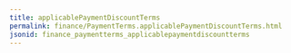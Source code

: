 ```yaml
---
title: applicablePaymentDiscountTerms
permalink: finance/PaymentTerms.applicablePaymentDiscountTerms.html
jsonid: finance_paymentterms_applicablepaymentdiscountterms
---
```

